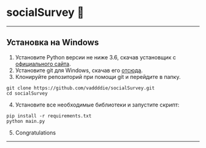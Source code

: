 # socialSurvey :black_square_button:

____

## Установка на Windows

1. Установите Python версии не ниже 3.6, скачав установщик с [официального сайта](https://www.python.org/downloads/).
2. Установите git для Windows, скачав его [отсюда](https://git-scm.com/download/win).
3. Клонируйте репозиторий при помощи git и перейдите в папку.

```
git clone https://github.com/vaddddie/socialSurvey.git
cd socialSurvey
```

4. Установите все необходимые библиотеки и запустите скрипт:

```
pip install -r requirements.txt
python main.py
```

5. Congratulations

____

